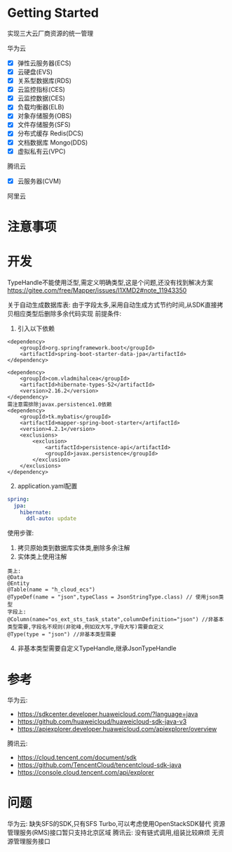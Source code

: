 # Getting Started
实现三大云厂商资源的统一管理

华为云

- [x] 弹性云服务器(ECS)
- [x] 云硬盘(EVS)
- [x] 关系型数据库(RDS)
- [x] 云监控指标(CES)
- [x] 云监控数据(CES)
- [x] 负载均衡器(ELB)
- [x] 对象存储服务(OBS)
- [x] 文件存储服务(SFS)
- [x] 分布式缓存 Redis(DCS)
- [x] 文档数据库 Mongo(DDS)
- [x] 虚拟私有云(VPC)

腾讯云

- [x] 云服务器(CVM)

阿里云



# 注意事项

# 开发
TypeHandle不能使用泛型,需定义明确类型,这是个问题,还没有找到解决方案
https://gitee.com/free/Mapper/issues/I1XMD2#note_11943350

关于自动生成数据库表:
由于字段太多,采用自动生成方式节约时间,从SDK直接拷贝相应类型后删除多余代码实现
前提条件:
1. 引入以下依赖
```shell
<dependency>
    <groupId>org.springframework.boot</groupId>
    <artifactId>spring-boot-starter-data-jpa</artifactId>
</dependency>

<dependency>
    <groupId>com.vladmihalcea</groupId>
    <artifactId>hibernate-types-52</artifactId>
    <version>2.16.2</version>
</dependency>
需注意需排除javax.persistence1.0依赖
<dependency>
    <groupId>tk.mybatis</groupId>
    <artifactId>mapper-spring-boot-starter</artifactId>
    <version>4.2.1</version>
    <exclusions>
        <exclusion>
            <artifactId>persistence-api</artifactId>
            <groupId>javax.persistence</groupId>
        </exclusion>
    </exclusions>
</dependency>
```
2. application.yaml配置
```yaml
spring:
  jpa:
    hibernate:
      ddl-auto: update
```
使用步骤:
1. 拷贝原始类到数据库实体类,删除多余注解
2. 实体类上使用注解
```shell
类上:
@Data
@Entity
@Table(name = "h_cloud_ecs")
@TypeDef(name = "json",typeClass = JsonStringType.class) // 使用json类型
字段上:
@Column(name="os_ext_sts_task_state",columnDefinition="json") //非基本类型需要,字段名不规则(非驼峰,例如双大写,字母大写)需要自定义
@Type(type = "json") //非基本类型需要
```
4. 非基本类型需要自定义TypeHandle,继承JsonTypeHandle

# 参考

华为云:
- https://sdkcenter.developer.huaweicloud.com/?language=java
- https://github.com/huaweicloud/huaweicloud-sdk-java-v3
- https://apiexplorer.developer.huaweicloud.com/apiexplorer/overview

腾讯云:
- https://cloud.tencent.com/document/sdk
- https://github.com/TencentCloud/tencentcloud-sdk-java
- https://console.cloud.tencent.com/api/explorer
# 问题

华为云:
缺失SFS的SDK,只有SFS Turbo,可以考虑使用OpenStackSDK替代
资源管理服务(RMS)接口暂只支持北京区域
腾讯云:
没有链式调用,组装比较麻烦
无资源管理服务接口
